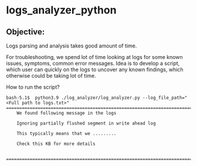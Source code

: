# logs_analyzer_python

## Objective:
Logs parsing and analysis takes good amount of time. 

For troubleshooting, we spend lot of time looking at logs for some known issues, symptoms, common error messages. Idea is to develop a script, which user can quickly on the logs to uncover any known findings, which otherwise could be taking lot of time.

How to run the script?
```
bash-5.1$  python3.9 ./log_analyzer/log_analyzer.py --log_file_path="<Full path to logs.txt>"
============================================================================
    We found following message in the logs

    Ignoring partially flushed segment in write ahead log
    
    This typically means that we .........
    
    Check this KB for more details
    
    ============================================================================
``` 

